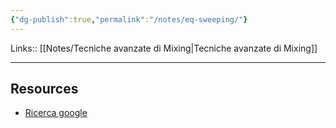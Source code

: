 ```yaml
---
{"dg-publish":true,"permalink":"/notes/eq-sweeping/"}
---
```


Links:: [[Notes/Tecniche avanzate di Mixing\|Tecniche avanzate di Mixing]]

---








## Resources

- [Ricerca google](https://www.google.com/search?q=EQ+Sweeping&oq=EQ+Sweeping&aqs=chrome..69i57j69i60&sourceid=chrome&ie=UTF-8)